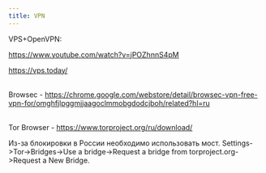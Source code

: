 ```yaml
---
title: VPN
---
```


VPS+OpenVPN:

<https://www.youtube.com/watch?v=jPOZhnnS4pM>

<https://vps.today/>
<br><br>

Browsec - <https://chrome.google.com/webstore/detail/browsec-vpn-free-vpn-for/omghfjlpggmjjaagoclmmobgdodcjboh/related?hl=ru>
<br><br>

Tor Browser - <https://www.torproject.org/ru/download/>

Из-за блокировки в России необходимо использовать мост. Settings->Tor->Bridges->Use a bridge->Request a bridge from torproject.org->Request a New Bridge.
